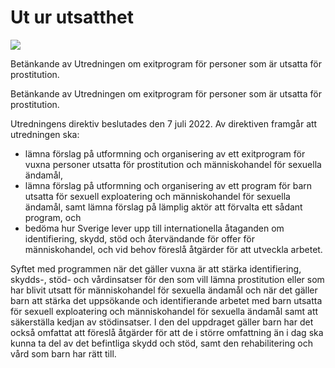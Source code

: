 # Ut ur utsatthet

![](/contentassets/8522766ab6e94b65afdf48917a94d137/sou-2023_97-200px.jpg?width=150&quality=85)

Betänkande av Utredningen om exitprogram för personer som är utsatta för prostitution.

Betänkande av Utredningen om exitprogram för personer som är utsatta för prostitution.

Utredningens direktiv beslutades den 7 juli 2022. Av direktiven framgår att utredningen ska:

* lämna förslag på utformning och organisering av ett exitprogram för vuxna personer utsatta för prostitution och människohandel för sexuella ändamål,
* lämna förslag på utformning och organisering av ett program för barn utsatta för sexuell exploatering och människohandel för sexuella ändamål, samt lämna förslag på lämplig aktör att förvalta ett sådant program, och
* bedöma hur Sverige lever upp till internationella åtaganden om identifiering, skydd, stöd och återvändande för offer för människohandel, och vid behov föreslå åtgärder för att utveckla arbetet.

Syftet med programmen när det gäller vuxna är att stärka identifiering, skydds-, stöd- och vårdinsatser för den som vill lämna prostitution eller som har blivit utsatt för människohandel för sexuella ändamål och när det gäller barn att stärka det uppsökande och identifierande arbetet med barn utsatta för sexuell exploatering och människohandel för sexuella ändamål samt att säkerställa kedjan av stödinsatser. I den del uppdraget gäller barn har det också omfattat att föreslå åtgärder för att de i större omfattning än i dag ska kunna ta del av det befintliga skydd och stöd, samt den rehabilitering och vård som barn har rätt till.
